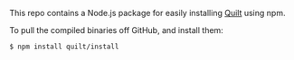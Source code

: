 This repo contains a Node.js package for easily installing
[Quilt](http://quilt.io) using npm.

To pull the compiled binaries off GitHub, and install them:
```
$ npm install quilt/install
```
